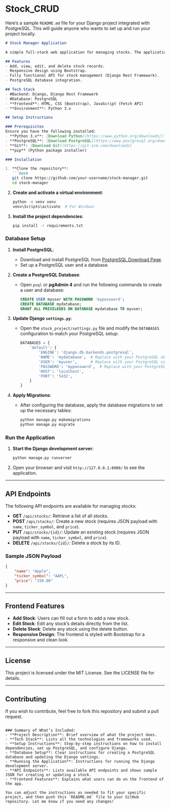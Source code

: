 # Stock_CRUD

Here’s a sample `README.md` file for your Django project integrated with PostgreSQL. This will guide anyone who wants to set up and run your project locally.

```markdown
# Stock Manager Application

A simple full-stack web application for managing stocks. The application allows users to add, view, edit, and delete stocks using a Django Rest Framework backend and a Bootstrap-enhanced frontend. PostgreSQL is used as the database for this project.

## Features
- Add, view, edit, and delete stock records.
- Responsive design using Bootstrap.
- Fully functional API for stock management (Django Rest Framework).
- PostgreSQL database integration.

## Tech Stack
- #Backend: Django, Django Rest Framework
- #Database: PostgreSQL
- **Frontend**: HTML, CSS (Bootstrap), JavaScript (Fetch API)
- **Environment**: Python 3.x

## Setup Instructions

### Prerequisites
Ensure you have the following installed:
- **Python 3.x**: [Download Python](https://www.python.org/downloads/)
- **PostgreSQL**: [Download PostgreSQL](https://www.postgresql.org/download/windows/)
- **Git**: [Download Git](https://git-scm.com/downloads)
- **pip** (Python package installer)

### Installation

1. **Clone the repository**:
   ```bash
   git clone https://github.com/your-username/stock-manager.git
   cd stock-manager
   ```

2. **Create and activate a virtual environment**:
   ```bash
   python -m venv venv
   venv\Scripts\activate  # For Windows
   ```

3. **Install the project dependencies**:
   ```bash
   pip install -r requirements.txt
   ```

### Database Setup

1. **Install PostgreSQL**:
   - Download and install PostgreSQL from [PostgreSQL Download Page](https://www.postgresql.org/download/windows/).
   - Set up a PostgreSQL user and a database.

2. **Create a PostgreSQL Database**:
   - Open `psql` or **pgAdmin 4** and run the following commands to create a user and database:
     ```sql
     CREATE USER myuser WITH PASSWORD 'mypassword';
     CREATE DATABASE mydatabase;
     GRANT ALL PRIVILEGES ON DATABASE mydatabase TO myuser;
     ```

3. **Update Django `settings.py`**:
   - Open the `stock_project/settings.py` file and modify the `DATABASES` configuration to match your PostgreSQL setup:
     ```python
     DATABASES = {
         'default': {
             'ENGINE': 'django.db.backends.postgresql',
             'NAME': 'mydatabase',  # Replace with your PostgreSQL database name
             'USER': 'myuser',      # Replace with your PostgreSQL username
             'PASSWORD': 'mypassword',  # Replace with your PostgreSQL password
             'HOST': 'localhost',
             'PORT': '5432',
         }
     }
     ```

4. **Apply Migrations**:
   - After configuring the database, apply the database migrations to set up the necessary tables:
     ```bash
     python manage.py makemigrations
     python manage.py migrate
     ```

### Run the Application

1. **Start the Django development server**:
   ```bash
   python manage.py runserver
   ```

2. Open your browser and visit `http://127.0.0.1:8000/` to see the application.

---

## API Endpoints

The following API endpoints are available for managing stocks:

- **GET** `/api/stocks/`: Retrieve a list of all stocks.
- **POST** `/api/stocks/`: Create a new stock (requires JSON payload with `name`, `ticker_symbol`, and `price`).
- **PUT** `/api/stocks/{id}/`: Update an existing stock (requires JSON payload with `name`, `ticker_symbol`, and `price`).
- **DELETE** `/api/stocks/{id}/`: Delete a stock by its ID.

### Sample JSON Payload
```json
{
    "name": "Apple",
    "ticker_symbol": "AAPL",
    "price": "150.00"
}
```

---

## Frontend Features

- **Add Stock**: Users can fill out a form to add a new stock.
- **Edit Stock**: Edit any stock’s details directly from the list.
- **Delete Stock**: Delete any stock using the delete button.
- **Responsive Design**: The frontend is styled with Bootstrap for a responsive and clean look.

---

## License
This project is licensed under the MIT License. See the LICENSE file for details.

---

## Contributing
If you wish to contribute, feel free to fork this repository and submit a pull request.
```

### Summary of What’s Included:
- **Project Description**: Brief overview of what the project does.
- **Tech Stack**: Lists all the technologies and frameworks used.
- **Setup Instructions**: Step-by-step instructions on how to install dependencies, set up PostgreSQL, and configure Django.
- **Database Setup**: Clear instructions for creating a PostgreSQL database and updating the Django settings.
- **Running the Application**: Instructions for running the Django development server.
- **API Endpoints**: Lists available API endpoints and shows sample JSON for creating or updating a stock.
- **Frontend Features**: Explains what users can do on the frontend of the app.

You can adjust the instructions as needed to fit your specific project, and then push this `README.md` file to your GitHub repository. Let me know if you need any changes!
